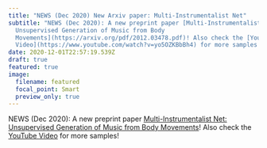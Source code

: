 ```yaml
---
title: "NEWS (Dec 2020) New Arxiv paper: Multi-Instrumentalist Net"
subtitle: "NEWS (Dec 2020): A new preprint paper [Multi-Instrumentalist Net:
  Unsupervised Generation of Music from Body
  Movements](https://arxiv.org/pdf/2012.03478.pdf)! Also check the [YouTube
  Video](https://www.youtube.com/watch?v=yo5OZKBbBh4) for more samples!"
date: 2020-12-01T22:57:19.539Z
draft: true
featured: true
image:
  filename: featured
  focal_point: Smart
  preview_only: true
---
```

NEWS (Dec 2020): A new preprint paper [Multi-Instrumentalist Net: Unsupervised Generation of Music from Body
Movements](https://arxiv.org/pdf/2012.03478.pdf)! Also check the [YouTube Video](https://www.youtube.com/watch?v=yo5OZKBbBh4) for more samples!